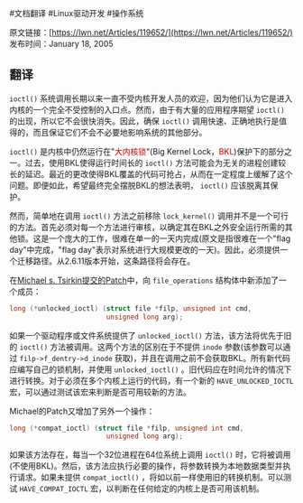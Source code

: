 #文档翻译 #Linux驱动开发 #操作系统 

原文链接：[https://lwn.net/Articles/119652/](https://lwn.net/Articles/119652/)
发布时间：January 18, 2005

## 翻译

`ioctl()` 系统调用长期以来一直不受内核开发人员的欢迎，因为他们认为它是进入内核的一个完全不受控制的入口点。然而，由于有大量的应用程序期望 `ioctl()` 的出现，所以它不会很快消失。因此，确保 `ioctl()` 调用快速、正确地执行是值得的，而且保证它们不会不必要地影响系统的其他部分。

`ioctl()` 是内核中仍然运行在"<font color="#c00000">大内核锁</font>"(Big Kernel Lock，<font color="#c00000">BKL</font>)保护下的部分之一。过去，使用BKL使得运行时间长的 `ioctl()` 方法可能会为无关的进程创建较长的延迟。最近的更改使得BKL覆盖的代码可抢占，从而在一定程度上缓解了这个问题。即便如此，希望最终完全摆脱BKL的想法表明， `ioctl()` 应该脱离其保护。

然而，简单地在调用 `ioctl()` 方法之前移除 `lock_kernel()` 调用并不是一个可行的方法。首先必须对每一个方法进行审核，以确定其在BKL之外安全运行所需的其他锁。这是一个庞大的工作，很难在单一的一天内完成(原文是指很难在一个"flag day"中完成，"flag day"表示对系统进行大规模更改的一天)。因此，必须提供一个迁移路径。从2.6.11版本开始，这条路径将会存在。

在[Michael s. Tsirkin提交的Patch](https://lwn.net/Articles/119656/)中，向 `file_operations` 结构体中新添加了一个成员：

```C
long (*unlocked_ioctl) (struct file *filp, unsigned int cmd, 
                        unsigned long arg);
```

如果一个驱动程序或文件系统提供了 `unlocked_ioctl()` 方法，该方法将优先于旧的 `ioctl()` 方法被调用。这两个方法的区别在于不提供 `inode` 参数(该参数可以通过 `filp->f_dentry->d_inode` 获取)，并且在调用之前不会获取BKL。所有新代码应编写自己的锁机制，并使用 `unlocked_ioctl()` 。旧代码应在时间允许的情况下进行转换。对于必须在多个内核上运行的代码，有一个新的 `HAVE_UNLOCKED_IOCTL` 宏，可以通过测试该宏来判断是否可用较新的方法。

Michael的Patch又增加了另外一个操作：

```C
long (*compat_ioctl) (struct file *filp, unsigned int cmd, 
                        unsigned long arg);
```

如果该方法存在，每当一个32位进程在64位系统上调用 `ioctl()` 时，它将被调用(不使用BKL)。然后，该方法应执行必要的操作，将参数转换为本地数据类型并执行请求。如果未提供 `compat_ioctl()` ，将如以前一样使用旧的转换机制。可以测试 `HAVE_COMPAT_IOCTL` 宏，以判断在任何给定的内核上是否可用该机制。




